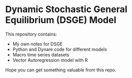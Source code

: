# Dynamic Stochastic General Equilibrium (DSGE) Model

This repository contains:

* My own notes for DSGE
* Python and Dynare code for different models
* Macro time series datasets
* Vector Autoregression model with R 

Hope you can get something valuable from this repo.
